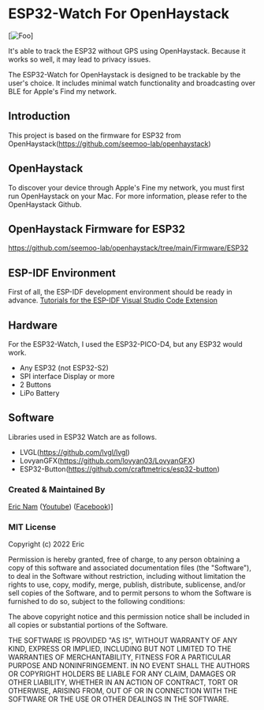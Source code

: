 # ESP32-Watch For OpenHaystack

[![Foo](https://github.com/0015/ESP32-Watch-For-OpenHaystack/blob/main/demo/watch-demo.gif)]

It's able to track the ESP32 without GPS using OpenHaystack. Because it works so well, it may lead to privacy issues.

The ESP32-Watch for OpenHaystack is designed to be trackable by the user's choice. It includes minimal watch functionality and broadcasting over BLE for Apple's Find my network.

## Introduction

This project is based on the firmware for ESP32 from OpenHaystack(https://github.com/seemoo-lab/openhaystack)

## OpenHaystack

To discover your device through Apple's Fine my network, you must first run OpenHaystack on your Mac. For more information, please refer to the OpenHaystack Github.

## OpenHaystack Firmware for ESP32

https://github.com/seemoo-lab/openhaystack/tree/main/Firmware/ESP32


## ESP-IDF Environment

First of all, the ESP-IDF development environment should be ready in advance.
[Tutorials for the ESP-IDF Visual Studio Code Extension](https://github.com/espressif/vscode-esp-idf-extension/blob/master/docs/tutorial/toc.md)

## Hardware

For the ESP32-Watch, I used the ESP32-PICO-D4, but any ESP32 would work.
- Any ESP32 (not ESP32-S2)
- SPI interface Display or more
- 2 Buttons
- LiPo Battery

## Software

Libraries used in ESP32 Watch are as follows.
- LVGL(https://github.com/lvgl/lvgl)
- LovyanGFX(https://github.com/lovyan03/LovyanGFX)
- ESP32-Button(https://github.com/craftmetrics/esp32-button)


### Created & Maintained By

[Eric Nam](https://github.com/0015)
([Youtube](https://youtube.com/ThatProject))
([Facebook](https://www.facebook.com/groups/138965931539175))]


### MIT License

Copyright (c) 2022 Eric

Permission is hereby granted, free of charge, to any person obtaining a copy
of this software and associated documentation files (the "Software"), to deal
in the Software without restriction, including without limitation the rights
to use, copy, modify, merge, publish, distribute, sublicense, and/or sell
copies of the Software, and to permit persons to whom the Software is
furnished to do so, subject to the following conditions:

The above copyright notice and this permission notice shall be included in all
copies or substantial portions of the Software.

THE SOFTWARE IS PROVIDED "AS IS", WITHOUT WARRANTY OF ANY KIND, EXPRESS OR
IMPLIED, INCLUDING BUT NOT LIMITED TO THE WARRANTIES OF MERCHANTABILITY,
FITNESS FOR A PARTICULAR PURPOSE AND NONINFRINGEMENT. IN NO EVENT SHALL THE
AUTHORS OR COPYRIGHT HOLDERS BE LIABLE FOR ANY CLAIM, DAMAGES OR OTHER
LIABILITY, WHETHER IN AN ACTION OF CONTRACT, TORT OR OTHERWISE, ARISING FROM,
OUT OF OR IN CONNECTION WITH THE SOFTWARE OR THE USE OR OTHER DEALINGS IN THE
SOFTWARE.